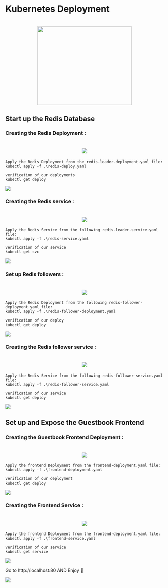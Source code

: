 # Kubernetes Deployment

<h1 align="center">
    <img src="https://sp-ao.shortpixel.ai/client/to_auto,q_lossy,ret_img,w_950,h_842/https://www.blackcreeper.com/wp-content/uploads/2020/04/kubernetes-logo-big.png" width=300 height=250>
</h1>

## Start up the Redis Database


### Creating the Redis Deployment :
    
<h1 align="center">
    <img src="./pics/db-deploy.png">
</h1>
    
    Apply the Redis Deployment from the redis-leader-deployment.yaml file:
    kubectl apply -f .\redis-deploy.yaml

    verification of our deployments
    kubectl get deploy
<img src="./pics/check-db-deploy.png">

### Creating the Redis service :
    
<h1 align="center">
    <img src="./pics/db-service.png">
</h1>
    
    Apply the Redis Service from the following redis-leader-service.yaml file:
    kubectl apply -f .\redis-service.yaml

    verification of our service
    kubectl get svc
<img src="./pics/check-db-service.png">

### Set up Redis followers :

<h1 align="center">
    <img src="./pics/backend-deploy.png">
</h1>

    Apply the Redis Deployment from the following redis-follower-deployment.yaml file:
    kubectl apply -f .\redis-follower-deployment.yaml

    verification of our deploy
    kubectl get deploy

<img src="./pics/check-backend-deploy.png">

### Creating the Redis follower service :

<h1 align="center">
    <img src="./pics/backend-service.png">
</h1>

    Apply the Redis Service from the following redis-follower-service.yaml file:
    kubectl apply -f .\redis-follower-service.yaml

    verification of our service
    kubectl get deploy

<img src="./pics/check-backend-service.png">

## Set up and Expose the Guestbook Frontend

### Creating the Guestbook Frontend Deployment :

<h1 align="center">
    <img src="./pics/frontend-deploy.png">
</h1>

    Apply the frontend Deployment from the frontend-deployment.yaml file:
    kubectl apply -f .\frontend-deployment.yaml

    verification of our deployment
    kubectl get deploy

<img src="./pics/check-frontend-deploy.png">

### Creating the Frontend Service :

<h1 align="center">
    <img src="./pics/frontend-service.png">
</h1>

    Apply the frontend Deployment from the frontend-deployment.yaml file:
    kubectl apply -f .\frontend-service.yaml

    verification of our service
    kubectl get service

<img src="./pics/check-frontend-service.png">

Go to http://localhost:80 AND Enjoy :call_me_hand:

<img src="./pics/Result.png">

    


